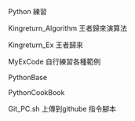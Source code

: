 Python 練習

Kingreturn_Algorithm 王者歸來演算法

Kingreturn_Ex 王者歸來

MyExCode 自行練習各種範例

PythonBase

PythonCookBook

Git_PC.sh 上傳到githube 指令腳本
